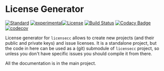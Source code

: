 # License Generator

[![Standard](https://img.shields.io/badge/c%2B%2B-11-blue.svg)](https://en.wikipedia.org/wiki/C%2B%2B#Standardization)
[![experimental](http://badges.github.io/stability-badges/dist/experimental.svg)](http://github.com/badges/stability-badges)[![License](https://img.shields.io/badge/License-BSD%203--Clause-blue.svg)](https://opensource.org/licenses/BSD-3-Clause)
[![Build Status](https://travis-ci.org/open-license-manager/lcc-license-generator.svg?branch=develop)](https://travis-ci.org/open-license-manager/lcc-license-generator)
[![Codacy Badge](https://api.codacy.com/project/badge/Grade/b1474db812744cac837aadc191e710c7)](https://www.codacy.com/manual/gcontini/lcc-license-generator?utm_source=github.com&amp;utm_medium=referral&amp;utm_content=open-license-manager/lcc-license-generator&amp;utm_campaign=Badge_Grade)
[![codecov](https://codecov.io/gh/open-license-manager/lcc-license-generator/branch/develop/graph/badge.svg)](https://codecov.io/gh/open-license-manager/lcc-license-generator)

License generator for `licensecc` allows to create new projects (and their public and private keys) and issue licenses.
It is a standalone project, but the code in here can be used as a (git) submodule of `licensecc` project,
so unless you don't have specific issues you should compile it from there.

All the documentation is in the main project.





